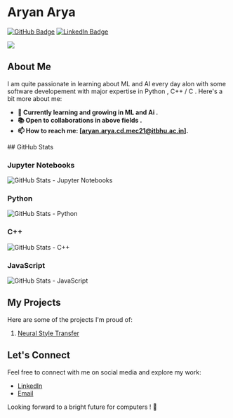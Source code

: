 # Aryan Arya

[![GitHub Badge](https://img.shields.io/badge/GitHub-hecker1002-181717?style=flat&logo=github)](https://github.com/hecker1002)
[![LinkedIn Badge](https://img.shields.io/badge/LinkedIn-AryanArya-0077B5?style=flat&logo=linkedin)](https://www.linkedin.com/in/aryan-arya-661a12237/)
<!-- [![Portfolio Badge](https://img.shields.io/badge/Portfolio-YourWebsite-4285F4?style=flat&logo=google-chrome)](https://www.yourwebsite.com) -->
![](https://komarev.com/ghpvc/?username=hecker1002&color=green)

## About Me

I am quite passionate in learning about ML and AI every day alon with some software developement with major expertise in Python , C++ / C . Here's a bit more about me:
<b>
- 🌱 Currently learning and growing in ML and Ai .
- 📚 Open to collaborations in above fields .
- 📫 How to reach me: [aryan.arya.cd.mec21@itbhu.ac.in].
</b>
## GitHub Stats

### Jupyter Notebooks
![GitHub Stats - Jupyter Notebooks](https://github-readme-stats.vercel.app/api/top-langs/?username=hecker1002&layout=compact&hide=html,css&langs_count=6&theme=radical)

### Python
![GitHub Stats - Python](https://github-readme-stats.vercel.app/api/top-langs/?username=hecker1002&layout=compact&hide=html,css,jupyter%20notebook&langs_count=6&theme=radical&card_width=270)

### C++
![GitHub Stats - C++](https://github-readme-stats.vercel.app/api/top-langs/?username=hecker1002&layout=compact&hide=html,css,jupyter%20notebook,python&langs_count=6&theme=radical&card_width=270)

### JavaScript
![GitHub Stats - JavaScript](https://github-readme-stats.vercel.app/api/top-langs/?username=hecker1002&layout=compact&hide=html,css,jupyter%20notebook,python,c%2B%2B&langs_count=6&theme=radical&card_width=270)


## My Projects

Here are some of the projects I'm proud of:
1. [Neural Style Transfer](https://github.com/hecker1002/CSOC--Neural-Style-Transfer) 


## Let's Connect

Feel free to connect with me on social media and explore my work:

- [LinkedIn](https://www.linkedin.com/in/aryan-arya-661a12237/)
- [Email](mailto:aryan.arya.cd.mec21@itbhu.ac.in)

Looking forward to a bright future for computers ! 👋
